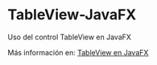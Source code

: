 # TableView-JavaFX
Uso del control TableView en JavaFX

Más información en: [TableView en JavaFX](http://acodigo.blogspot.com/2015/08/tableview-control-javafx.html)
